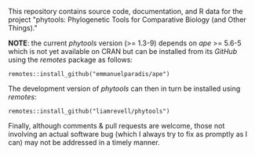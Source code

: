 This repository contains source code, documentation, and R data for the project "phytools: Phylogenetic Tools for Comparative Biology (and Other Things)."

**NOTE**: the current *phytools* version (>= 1.3-9) depends on *ape* >= 5.6-5 which is not yet available on CRAN but can be installed from its *GitHub* using the *remotes* package as follows:

```
remotes::install_github("emmanuelparadis/ape")
```

The development version of *phytools* can then in turn be installed using *remotes*:

```
remotes::install_github("liamrevell/phytools")
```

Finally, although comments & pull requests are welcome, those not involving an actual software bug (which I always try to fix as promptly as I can) may not be addressed in a timely manner.
